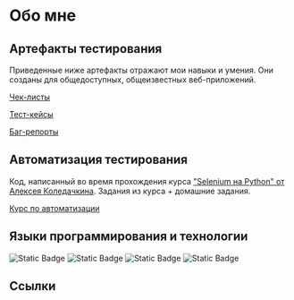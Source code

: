 # Обо мне


## Артефакты тестирования
Приведенные ниже артефакты отражают мои навыки и умения. Они созданы для общедоступных, общеизвестных веб-приложений.

[Чек-листы](https://github.com/RinaZamula/check-lists)

[Тест-кейсы](https://github.com/RinaZamula/test-cases)

[Баг-репорты](https://github.com/RinaZamula/bug-reports)

## Автоматизация тестирования
Код, написанный во время прохождения курса ["Selenium на Python" от Алексея Коледачкина](https://stepik.org/course/188355/info). Задания из курса + домашние задания.

[Курс по автоматизации](https://github.com/RinaZamula/autotests-course-project-python)

## Языки программирования и технологии
![Static Badge](https://img.shields.io/badge/python-brightgreen)
![Static Badge](https://img.shields.io/badge/java-orange)
![Static Badge](https://img.shields.io/badge/jira-indigo)
![Static Badge](https://img.shields.io/badge/mysql-blue)


## Ссылки
